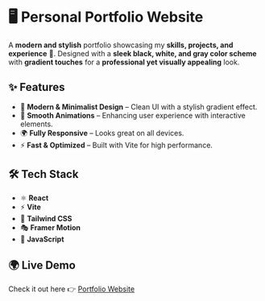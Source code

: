 # 🖥️ Personal Portfolio Website  

A **modern and stylish** portfolio showcasing my **skills, projects, and experience** 🚀. Designed with a **sleek black, white, and gray color scheme** with **gradient touches** for a **professional yet visually appealing** look.  

## ✨ Features  

- 🎨 **Modern & Minimalist Design** – Clean UI with a stylish gradient effect.  
- 🚀 **Smooth Animations** – Enhancing user experience with interactive elements.  
- 🌍 **Fully Responsive** – Looks great on all devices.  
- ⚡ **Fast & Optimized** – Built with Vite for high performance.  

## 🛠 Tech Stack  

- ⚛ **React**  
- ⚡ **Vite**  
- 🎨 **Tailwind CSS**  
- 🎭 **Framer Motion**  
- 📝 **JavaScript**  

## 🌍 Live Demo  

Check it out here 👉 [Portfolio Website](https://damay.netlify.app/)  
